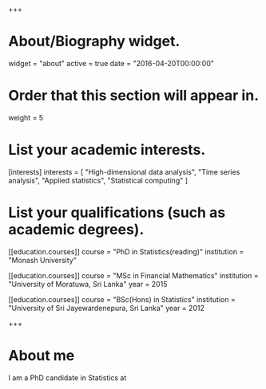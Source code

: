 +++
# About/Biography widget.
widget = "about"
active = true
date = "2016-04-20T00:00:00"

# Order that this section will appear in.
weight = 5

# List your academic interests.
[interests]
  interests = [
    "High-dimensional data analysis",
    "Time series analysis",
    "Applied statistics",
    "Statistical computing"
  ]

# List your qualifications (such as academic degrees).
[[education.courses]]
  course = "PhD in Statistics(reading)"
  institution = "Monash University"
 

[[education.courses]]
  course = "MSc in Financial Mathematics"
  institution = "University of Moratuwa, Sri Lanka"
  year = 2015

[[education.courses]]
  course = "BSc(Hons) in Statistics"
  institution = "University of Sri Jayewardenepura, Sri Lanka"
  year = 2012
 
+++

# About me

I am a PhD candidate in Statistics at 